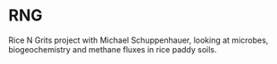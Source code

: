 # RNG
Rice N Grits project with Michael Schuppenhauer, looking at microbes, biogeochemistry and methane fluxes in rice paddy soils.
